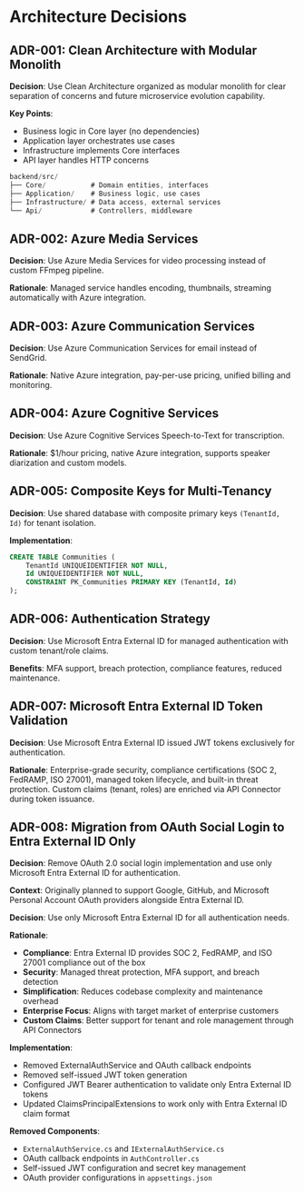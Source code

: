# Architecture Decisions

## ADR-001: Clean Architecture with Modular Monolith

**Decision**: Use Clean Architecture organized as modular monolith for clear separation of concerns and future microservice evolution capability.

**Key Points**:
- Business logic in Core layer (no dependencies)
- Application layer orchestrates use cases  
- Infrastructure implements Core interfaces
- API layer handles HTTP concerns

```csharp
backend/src/
├── Core/           # Domain entities, interfaces
├── Application/    # Business logic, use cases  
├── Infrastructure/ # Data access, external services
└── Api/            # Controllers, middleware
```

## ADR-002: Azure Media Services

**Decision**: Use Azure Media Services for video processing instead of custom FFmpeg pipeline.

**Rationale**: Managed service handles encoding, thumbnails, streaming automatically with Azure integration.

## ADR-003: Azure Communication Services

**Decision**: Use Azure Communication Services for email instead of SendGrid.

**Rationale**: Native Azure integration, pay-per-use pricing, unified billing and monitoring.

## ADR-004: Azure Cognitive Services

**Decision**: Use Azure Cognitive Services Speech-to-Text for transcription.

**Rationale**: $1/hour pricing, native Azure integration, supports speaker diarization and custom models.

## ADR-005: Composite Keys for Multi-Tenancy

**Decision**: Use shared database with composite primary keys `(TenantId, Id)` for tenant isolation.

**Implementation**:
```sql
CREATE TABLE Communities (
    TenantId UNIQUEIDENTIFIER NOT NULL,
    Id UNIQUEIDENTIFIER NOT NULL,
    CONSTRAINT PK_Communities PRIMARY KEY (TenantId, Id)
);
```

## ADR-006: Authentication Strategy

**Decision**: Use Microsoft Entra External ID for managed authentication with custom tenant/role claims.

**Benefits**: MFA support, breach protection, compliance features, reduced maintenance.

## ADR-007: Microsoft Entra External ID Token Validation

**Decision**: Use Microsoft Entra External ID issued JWT tokens exclusively for authentication.

**Rationale**: Enterprise-grade security, compliance certifications (SOC 2, FedRAMP, ISO 27001), managed token lifecycle, and built-in threat protection. Custom claims (tenant, roles) are enriched via API Connector during token issuance.

## ADR-008: Migration from OAuth Social Login to Entra External ID Only

**Decision**: Remove OAuth 2.0 social login implementation and use only Microsoft Entra External ID for authentication.

**Context**: Originally planned to support Google, GitHub, and Microsoft Personal Account OAuth providers alongside Entra External ID.

**Decision**: Use only Microsoft Entra External ID for all authentication needs.

**Rationale**: 
- **Compliance**: Entra External ID provides SOC 2, FedRAMP, and ISO 27001 compliance out of the box
- **Security**: Managed threat protection, MFA support, and breach detection
- **Simplification**: Reduces codebase complexity and maintenance overhead
- **Enterprise Focus**: Aligns with target market of enterprise customers
- **Custom Claims**: Better support for tenant and role management through API Connectors

**Implementation**:
- Removed ExternalAuthService and OAuth callback endpoints
- Removed self-issued JWT token generation
- Configured JWT Bearer authentication to validate only Entra External ID tokens
- Updated ClaimsPrincipalExtensions to work only with Entra External ID claim format

**Removed Components**:
- `ExternalAuthService.cs` and `IExternalAuthService.cs`
- OAuth callback endpoints in `AuthController.cs`
- Self-issued JWT configuration and secret key management
- OAuth provider configurations in `appsettings.json`
